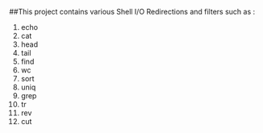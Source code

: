 ##This project contains various Shell I/O Redirections and filters such as :
1. echo
2. cat
3. head
4. tail
5. find
6. wc
7. sort
8. uniq
9. grep
10. tr
11. rev
12. cut
